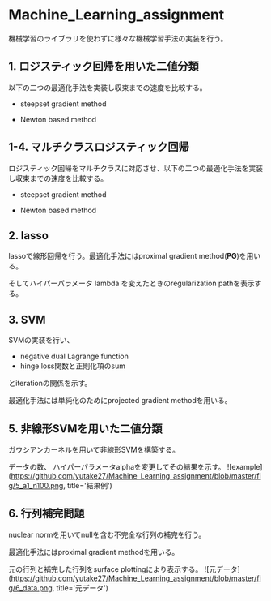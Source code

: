# Machine_Learning_assignment

機械学習のライブラリを使わずに様々な機械学習手法の実装を行う。




## 1. ロジスティック回帰を用いた二値分類

以下の二つの最適化手法を実装し収束までの速度を比較する。

* steepset gradient method

* Newton based method

  

## 1-4. マルチクラスロジスティック回帰

ロジスティック回帰をマルチクラスに対応させ、以下の二つの最適化手法を実装し収束までの速度を比較する。

- steepset gradient method

- Newton based method

  

## 2. lasso

lassoで線形回帰を行う。最適化手法にはproximal gradient method(**PG**)を用いる。

そしてハイパーパラメータ lambda を変えたときのregularization pathを表示する。



## 3. SVM

SVMの実装を行い、

* negative dual Lagrange function
* hinge loss関数と正則化項のsum

とiterationの関係を示す。

最適化手法には単純化のためにprojected gradient methodを用いる。



## 5. 非線形SVMを用いた二値分類

ガウシアンカーネルを用いて非線形SVMを構築する。

データの数、 ハイパーパラメータalphaを変更してその結果を示す。
![example](https://github.com/yutake27/Machine_Learning_assignment/blob/master/fig/5_a1_n100.png, title='結果例')



## 6. 行列補完問題

nuclear normを用いてnullを含む不完全な行列の補完を行う。

最適化手法にはproximal gradient methodを用いる。

元の行列と補完した行列をsurface plottingにより表示する。
![元データ](https://github.com/yutake27/Machine_Learning_assignment/blob/master/fig/6_data.png, title='元データ')
